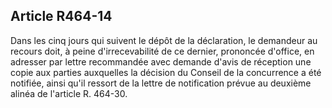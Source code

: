 Article R464-14
----
Dans les cinq jours qui suivent le dépôt de la déclaration, le demandeur au
recours doit, à peine d'irrecevabilité de ce dernier, prononcée d'office, en
adresser par lettre recommandée avec demande d'avis de réception une copie aux
parties auxquelles la décision du Conseil de la concurrence a été notifiée,
ainsi qu'il ressort de la lettre de notification prévue au deuxième alinéa de
l'article R. 464-30.

